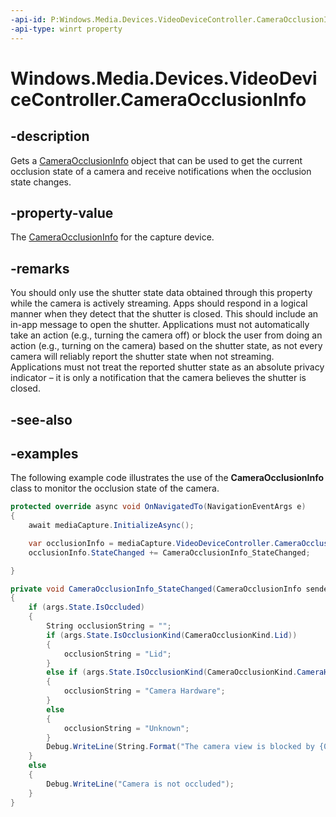 ```yaml
---
-api-id: P:Windows.Media.Devices.VideoDeviceController.CameraOcclusionInfo
-api-type: winrt property
---
```


# Windows.Media.Devices.VideoDeviceController.CameraOcclusionInfo

<!--
public Windows.Media.Devices.CameraOcclusionInfo CameraOcclusionInfo { get; }
-->


## -description

Gets a [CameraOcclusionInfo](videodevicecontroller_cameraocclusioninfo.md) object that can be used to get the current occlusion state of a camera and receive notifications when the occlusion state changes.

## -property-value

The [CameraOcclusionInfo](videodevicecontroller_cameraocclusioninfo.md) for the capture device.

## -remarks

You should only use the shutter state data obtained through this property while the camera is actively streaming. Apps should respond in a logical manner when they detect that the shutter is closed. This should include an in-app message to open the shutter. Applications must not automatically take an action (e.g., turning the camera off) or block the user from doing an action (e.g., turning on the camera) based on the shutter state, as not every camera will reliably report the shutter state when not streaming. Applications must not treat the reported shutter state as an absolute privacy indicator – it is only a notification that the camera believes the shutter is closed.


## -see-also

## -examples

The following example code illustrates the use of the **CameraOcclusionInfo** class to monitor the occlusion state of the camera.

```csharp
protected override async void OnNavigatedTo(NavigationEventArgs e)
{
    await mediaCapture.InitializeAsync();

    var occlusionInfo = mediaCapture.VideoDeviceController.CameraOcclusionInfo;
    occlusionInfo.StateChanged += CameraOcclusionInfo_StateChanged;

}

private void CameraOcclusionInfo_StateChanged(CameraOcclusionInfo sender, CameraOcclusionStateChangedEventArgs args)
{
    if (args.State.IsOccluded)
    {
        String occlusionString = "";
        if (args.State.IsOcclusionKind(CameraOcclusionKind.Lid))
        {
            occlusionString = "Lid";
        }
        else if (args.State.IsOcclusionKind(CameraOcclusionKind.CameraHardware))
        {
            occlusionString = "Camera Hardware";
        }
        else
        {
            occlusionString = "Unknown";
        }
        Debug.WriteLine(String.Format("The camera view is blocked by {0}", occlusionString);
    }
    else
    {
        Debug.WriteLine("Camera is not occluded");
    }
}
```
